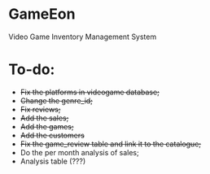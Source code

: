 # GameEon
Video Game Inventory Management System


# To-do:
- ~~Fix the platforms in videogame database;~~
- ~~Change the genre_id;~~
- ~~Fix reviews;~~
- ~~Add the sales;~~
- ~~Add the games;~~
- ~~Add the customers~~
- ~~Fix the game_review table and link it to the catalogue;~~
- Do the per month analysis of sales;
- Analysis table (???)
